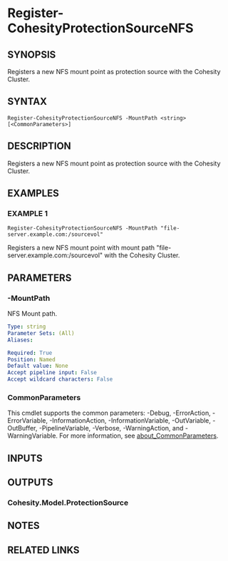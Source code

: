 # Register-CohesityProtectionSourceNFS

## SYNOPSIS
Registers a new NFS mount point as protection source with the Cohesity Cluster.

## SYNTAX

```
Register-CohesityProtectionSourceNFS -MountPath <string> [<CommonParameters>]
```

## DESCRIPTION
Registers a new NFS mount point as protection source with the Cohesity Cluster.

## EXAMPLES

### EXAMPLE 1
```
Register-CohesityProtectionSourceNFS -MountPath "file-server.example.com:/sourcevol"
```

Registers a new NFS mount point with mount path "file-server.example.com:/sourcevol" with the Cohesity Cluster.

## PARAMETERS

### -MountPath
NFS Mount path.

```yaml
Type: string
Parameter Sets: (All)
Aliases:

Required: True
Position: Named
Default value: None
Accept pipeline input: False
Accept wildcard characters: False
```

### CommonParameters
This cmdlet supports the common parameters: -Debug, -ErrorAction, -ErrorVariable, -InformationAction, -InformationVariable, -OutVariable, -OutBuffer, -PipelineVariable, -Verbose, -WarningAction, and -WarningVariable. For more information, see [about_CommonParameters](http://go.microsoft.com/fwlink/?LinkID=113216).

## INPUTS

## OUTPUTS

### Cohesity.Model.ProtectionSource
## NOTES

## RELATED LINKS
